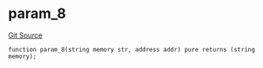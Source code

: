 # param_8
[Git Source](https://github.com/metacontract/mc/blob/c3fc2b414d37afc92bb1cf2e606b4b2bede47403/resources/devkit/api-reference/Flattened.sol)


```solidity
function param_8(string memory str, address addr) pure returns (string memory);
```

